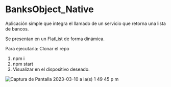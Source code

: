 # BanksObject_Native
Aplicación simple que integra el llamado de un servicio que retorna una lista de bancos. 

Se presentan en un FlatList de forma dinámica.

Para ejecutarla:
Clonar el repo
1. npm i
2. npm start
3. Visualizar en el dispositivo deseado.

![Captura de Pantalla 2023-03-10 a la(s) 1 49 45 p m](https://user-images.githubusercontent.com/52287942/224400610-e72d536c-0916-4cae-b8c7-67168521ad9f.png)
